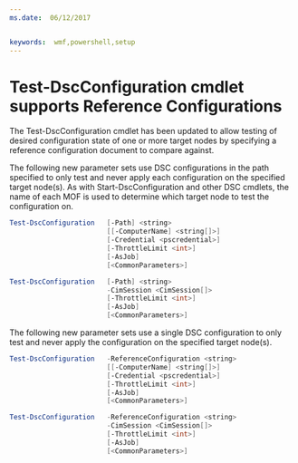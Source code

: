 ```yaml
---
ms.date:  06/12/2017


keywords:  wmf,powershell,setup
---
```


# Test-DscConfiguration cmdlet supports Reference Configurations

The Test-DscConfiguration cmdlet has been updated to allow testing of desired configuration state of one or more target nodes by specifying a reference configuration document to compare against.

The following new parameter sets use DSC configurations in the path specified to only test and never apply each configuration on the specified target node(s). As with Start-DscConfiguration and other DSC cmdlets, the name of each MOF is used to determine which target node to test the configuration on.

```powershell
Test-DscConfiguration 	[-Path] <string>
						[[-ComputerName] <string[]>]
						[-Credential <pscredential>]
						[-ThrottleLimit <int>]
						[-AsJob]
						[<CommonParameters>]

Test-DscConfiguration 	[-Path] <string>
						-CimSession <CimSession[]>
						[-ThrottleLimit <int>]
						[-AsJob]
						[<CommonParameters>]
```

The following new parameter sets use a single DSC configuration to only test and never apply the configuration on the specified target node(s).

```powershell
Test-DscConfiguration 	-ReferenceConfiguration <string>
						[[-ComputerName] <string[]>]
						[-Credential <pscredential>]
						[-ThrottleLimit <int>]
						[-AsJob]
						[<CommonParameters>]

Test-DscConfiguration 	-ReferenceConfiguration <string>
						-CimSession <CimSession[]>
						[-ThrottleLimit <int>]
						[-AsJob]
						[<CommonParameters>]
```
